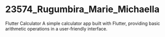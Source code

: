 # 23574_Rugumbira_Marie_Michaella

Flutter Calculator
A simple calculator app built with Flutter, providing basic arithmetic operations in a user-friendly interface.
